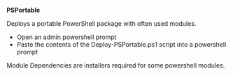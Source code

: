 **PSPortable**

Deploys a portable PowerShell package with often used modules.

* Open an admin powershell prompt
* Paste the contents of the Deploy-PSPortable.ps1 script into a powershell prompt

Module Dependencies are installers required for some powershell modules.
